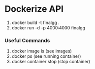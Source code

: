 # Dockerize API
1) docker build -t finalgg .
2) docker run -d -p 4000:4000 finalgg

### Useful Commands
1) docker image ls (see images)
2) docker ps (see running container)
3) docker container stop <container id> (stop container)
